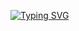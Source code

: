[![Typing SVG](https://readme-typing-svg.herokuapp.com?font=Fira+Code&pause=1000&color=F7D2A3&random=false&width=700&lines=Currently+Working+%F0%9F%91%A8%F0%9F%8F%BB%E2%80%8D%F0%9F%92%BB+Live+Demo+Available)](https://git.io/typing-svg)
